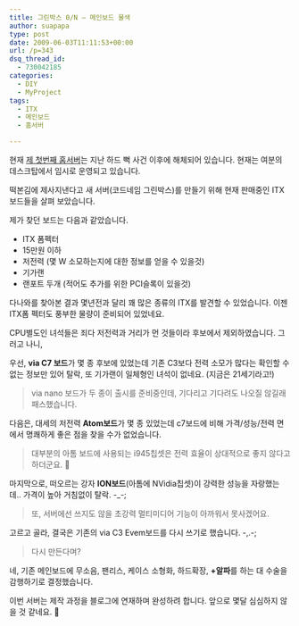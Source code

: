 ```yaml
---
title: 그린박스 0/N – 메인보드 물색
author: suapapa
type: post
date: 2009-06-03T11:11:53+00:00
url: /p=343
dsq_thread_id:
  - 730042185
categories:
  - DIY
  - MyProject
tags:
  - ITX
  - 메인보드
  - 홈서버

---
```

현재 [제 첫번째 홈서버][1]는 지난 하드 뻑 사건 이후에 해체되어 있습니다. 현재는 여분의 데스크탑에서 임시로 운영되고 있습니다.

떡본김에 제사지낸다고 새 서버(코드네임 그린박스)를 만들기 위해 현재 판매중인 ITX 보드들을 살펴 보았습니다.

제가 찾던 보드는 다음과 같았습니다.

  * ITX 폼펙터
  * 15만원 이하
  * 저전력 (몇 W 소모하는지에 대한 정보를 얻을 수 있을것)
  * 기가랜
  * 랜포트 두개 (적어도 추가를 위한 PCI슬록이 있을것)

다나와를 찾아본 결과 몇년전과 달리 꽤 많은 종류의 ITX를 발견할 수 있었습니다. 이젠 ITX폼 펙터도 풍부한 물량이 준비되어 있었네요.

CPU별도인 녀석들은 죄다 저전력과 거리가 먼 것들이라 후보에서 제외하였습니다. 그러고 나니,

우선, **via C7 보드**가 몇 종 후보에 있었는데 기존 C3보다 전력 소모가 많다는 확인할 수 없는 정보만 있어 탈락, 또 기가랜이 일체형인 녀석이 없네요. (지금은 21세기라고!)

> via nano 보드가 두 종이 출시를 준비중인데, 기다리고 기다려도 나오질 않길래 패스했습니다.

다음은, 대세의 저전력 **Atom보드**가 몇 종 있었는데 c7보드에 비해 가격/성능/전력 면에서 명쾌하게 좋은 점을 찾을 수가 없었습니다.

> 대부분의 아톰 보드에 사용되는 i945칩셋은 전력 효율이 상대적으로 좋지 않다고 하더군요. 🙁

마지막으로, 떠오르는 강자 **ION보드**(아톰에 NVidia칩셋)이 강력한 성능을 자랑했는데.. 가격이 높아 거침없이 탈락. -_-;

> 또, 서버에선 쓰지도 않을 초강력 멀티미디어 기능이 아까워서 못사겠어요.

고르고 골라, 결국은 기존의 via C3 Evem보드를 다시 쓰기로 했습니다. -,.-;

> 다시 만든다며?

네, 기존 메인보드에 무소음, 팬리스, 케이스 소형화, 하드확장, **+알파**를 하는 대 수술을 감행하기로 결정했습니다.

이번 서버는 제작 과정을 블로그에 연재하며 완성하려 합니다. 앞으로 몇달 심심하지 않을 것 같네요. 🙂

 [1]: https://homin.dev/blog/p=18
